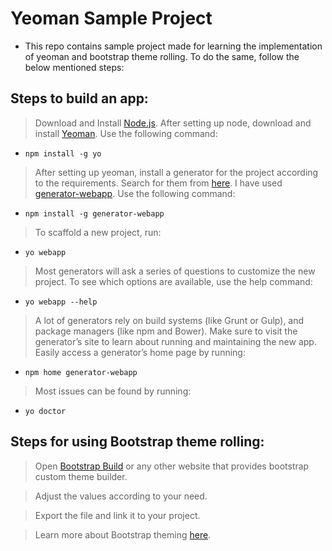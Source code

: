 # Yeoman Sample Project

* This repo contains sample project made for learning the implementation of yeoman and bootstrap theme rolling. To do the same, follow the below mentioned steps:

## Steps to build an app:

> Download and Install [Node.js](https://nodejs.org/en/download/).
> After setting up node, download and install [Yeoman](http://yeoman.io/). Use the following command:
* `npm install -g yo`
> After setting up yeoman, install a generator for the project according to the requirements. Search for them from [here](http://yeoman.io/generators/). I have used [generator-webapp](https://github.com/yeoman/generator-webapp). Use the following command:
* `npm install -g generator-webapp`
> To scaffold a new project, run:
* `yo webapp`
> Most generators will ask a series of questions to customize the new project. To see which options are available, use the help command:
* `yo webapp --help`
> A lot of generators rely on build systems (like Grunt or Gulp), and package managers (like npm and Bower). Make sure to visit the generator’s site to learn about running and maintaining the new app. Easily access a generator’s home page by running:
* `npm home generator-webapp`
> Most issues can be found by running:
* `yo doctor`

## Steps for using Bootstrap theme rolling:

> Open [Bootstrap Build](https://bootstrap.build/app/v4.1.1/) or any other website that provides bootstrap custom theme builder.

> Adjust the values according to your need.

> Export the file and link it to your project.

> Learn more about Bootstrap theming [here](https://getbootstrap.com/docs/4.0/getting-started/theming/).
